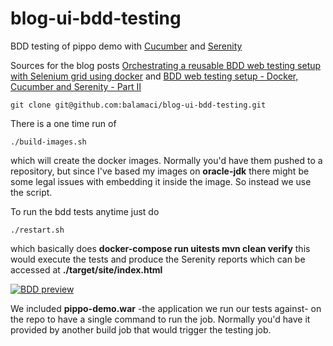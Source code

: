 # blog-ui-bdd-testing
BDD testing of pippo demo with [Cucumber](https://cucumber.io/docs/reference/jvm#java) and [Serenity](http://thucydides.info/docs/serenity-staging/)

Sources for the blog posts [Orchestrating a reusable BDD web testing setup with Selenium grid using docker](http://balamaci.ro/using-docker-and-docker-compose-for-orchestrating-a-full-bdd/)
and [BDD web testing setup - Docker, Cucumber and Serenity - Part II](http://balamaci.ro/orchestrating-a-reusable-bdd-web-testing-setup-part-ii/)

```
git clone git@github.com:balamaci/blog-ui-bdd-testing.git
```

There is a one time run of 
```
./build-images.sh
``` 
which will create the docker images. Normally you'd have them pushed to a repository, but since I've based my images on **oracle-jdk** 
there might be some legal issues with embedding it inside the image. So instead we use the script.

To run the bdd tests anytime just do
```
./restart.sh
```

which basically does **docker-compose run uitests mvn clean verify** 
this would execute the tests and produce the Serenity reports which can be accessed at **./target/site/index.html**


[![BDD preview](http://balamaci.ro/content/images/2015/10/bdd_preview.png)](http://balamaci.ro/static/serenity/index.html)

We included **pippo-demo.war** -the application we run our tests against- on the repo to have a single command to run the job. Normally you'd have it provided by another build job that would trigger the testing job. 
